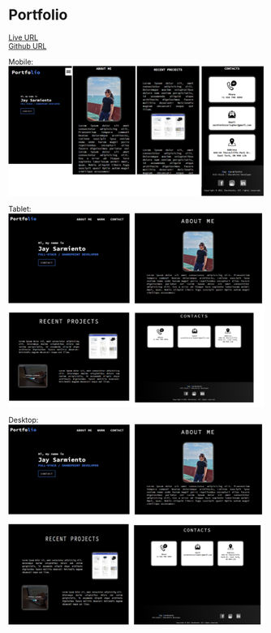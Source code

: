 # Portfolio

[Live URL](https://csarmiento17.github.io/portfolio/)\
[Github URL](https://github.com/csarmiento17/portfolio)

Mobile:
![Mobile View](./assets/images/mobile-view.png "Mobile View")

Tablet:
![Tablet View](./assets/images/tablet-view.png "Tablet View")

Desktop:
![Desktop View](./assets/images/desktop-view.png "Desktop View")
